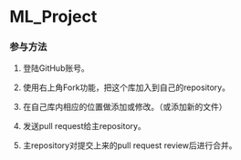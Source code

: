 # ML_Project

### 参与方法

1. 登陆GitHub账号。

2. 使用右上角Fork功能，把这个库加入到自己的repository。

3. 在自己库内相应的位置做添加或修改。（或添加新的文件）

4. 发送pull request给主repository。

5. 主repository对提交上来的pull request review后进行合并。 
